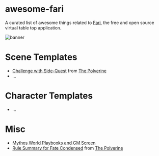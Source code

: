 # awesome-fari

A curated list of awesome things related to [Fari](https://fari.app), the free and open source virtual table top application.

![banner](./images/banner.png)

# Scene Templates

- [Challenge with Side-Quest](https://drive.google.com/file/d/1qdmM-RWTl8RFXO_ghxFhesh3s3ZkSqDW/view?usp=sharing) from [The Polverine](https://thepolverine.com/)
- ...

# Character Templates

- ...

# Misc

- [Mythos World Playbooks and GM Screen](https://m3koenig.github.io/FariAppResources/pbta/MythosWorld/MythosWorld.html)
- [Rule Summary for Fate Condensed](https://drive.google.com/file/d/1GNso2VZP7caW_sTX_NCmTgmFAv2i8qBS/view?usp=sharing) from [The Polverine](https://thepolverine.com/)
